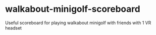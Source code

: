 # walkabout-minigolf-scoreboard
Useful scoreboard for playing walkabout minigolf with friends with 1 VR headset
